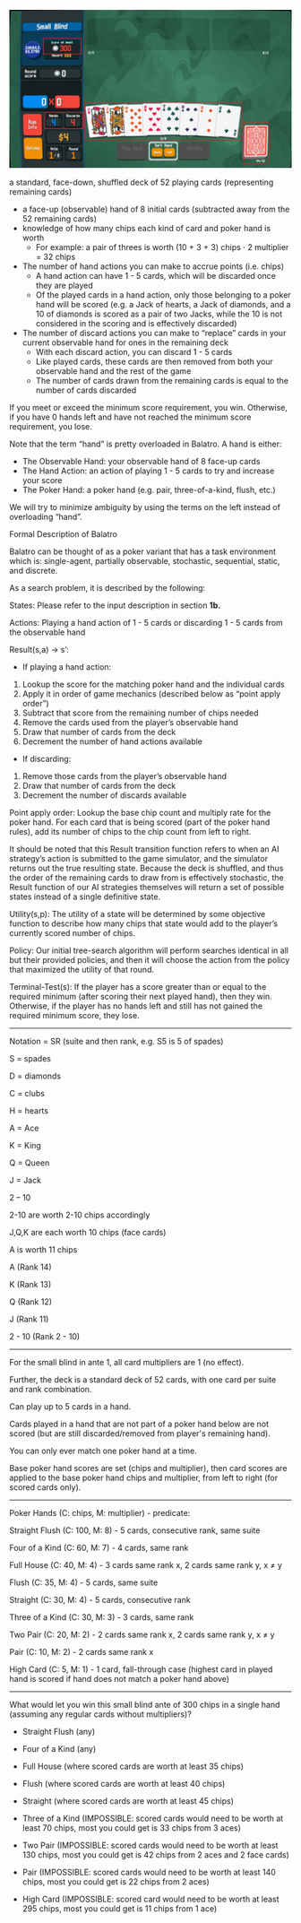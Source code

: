 ![Image depicting Small Blind round in the game Balatro](balatro.jpg)

 a standard, face-down, shuffled deck of 52 playing cards (representing remaining cards)
- a face-up (observable) hand of 8 initial cards (subtracted away from the 52 remaining cards)
- knowledge of how many chips each kind of card and poker hand is worth
  - For example: a pair of threes is worth (10 + 3 + 3) chips ⋅ 2 multiplier = 32 chips
- The number of hand actions you can make to accrue points (i.e. chips)
  - A hand action can have 1 - 5 cards, which will be discarded once they are played
  - Of the played cards in a hand action, only those belonging to a poker hand will be scored (e.g. a Jack of hearts, a Jack of diamonds, and a 10 of diamonds is scored as a pair of two Jacks, while the 10 is not considered in the scoring and is effectively discarded)
- The number of discard actions you can make to “replace” cards in your current observable hand for ones in the remaining deck
  - With each discard action, you can discard 1 - 5 cards
  - Like played cards, these cards are then removed from both your observable hand and the rest of the game
  - The number of cards drawn from the remaining cards is equal to the number of cards discarded

If you meet or exceed the minimum score requirement, you win. Otherwise, if you have 0 hands left and have not reached the minimum score requirement, you lose.

Note that the term “hand” is pretty overloaded in Balatro. A hand is either:

- The Observable Hand: your observable hand of 8 face-up cards
- The Hand Action: an action of playing 1 - 5 cards to try and increase your score
- The Poker Hand: a poker hand (e.g. pair, three-of-a-kind, flush, etc.)

We will try to minimize ambiguity by using the terms on the left instead of overloading “hand”.

Formal Description of Balatro

Balatro can be thought of as a poker variant that has a task environment which is: single-agent, partially observable, stochastic, sequential, static, and discrete.

As a search problem, it is described by the following:

States: Please refer to the input description in section **1b.**

Actions: Playing a hand action of 1 - 5 cards or discarding 1 - 5 cards from the observable hand

Result(s,a) → s’:

- If playing a hand action:

1. Lookup the score for the matching poker hand and the individual cards
2. Apply it in order of game mechanics (described below as “point apply order”)
3. Subtract that score from the remaining number of chips needed
4. Remove the cards used from the player’s observable hand
5. Draw that number of cards from the deck
6. Decrement the number of hand actions available

- If discarding:

1. Remove those cards from the player’s observable hand
2. Draw that number of cards from the deck
3. Decrement the number of discards available

Point apply order: Lookup the base chip count and multiply rate for the poker hand. For each card that is being scored (part of the poker hand rules), add its number of chips to the chip count from left to right.

It should be noted that this Result transition function refers to when an AI strategy’s action is submitted to the game simulator, and the simulator returns out the true resulting state. Because the deck is shuffled, and thus the order of the remaining cards to draw from is effectively stochastic, the Result function of our AI strategies themselves will return a set of possible states instead of a single definitive state.

Utility(s,p): The utility of a state will be determined by some objective function to describe how many chips that state would add to the player’s currently scored number of chips.

Policy: Our initial tree-search algorithm will perform searches identical in all but their provided policies, and then it will choose the action from the policy that maximized the utility of that round.

Terminal-Test(s): If the player has a score greater than or equal to the required minimum (after scoring their next played hand), then they win. Otherwise, if the player has no hands left and still has not gained the required minimum score, they lose.

---

Notation = SR (suite and then rank, e.g. S5 is 5 of spades)

S = spades

D = diamonds

C = clubs

H = hearts

A = Ace

K = King

Q = Queen

J = Jack

2 – 10

2-10 are worth 2-10 chips accordingly

J,Q,K are each worth 10 chips (face cards)

A is worth 11 chips

A     (Rank 14)

K       (Rank 13)

Q     (Rank 12)

J     (Rank 11)

2 - 10 (Rank 2 - 10)

---

For the small blind in ante 1, all card multipliers are 1 (no effect).

Further, the deck is a standard deck of 52 cards, with one card per suite and rank combination.

Can play up to 5 cards in a hand.

Cards played in a hand that are not part of a poker hand below are not scored (but are still discarded/removed from player's remaining hand).

You can only ever match one poker hand at a time.

Base poker hand scores are set (chips and multiplier), then card scores are applied to the base poker hand chips and multiplier, from left to right (for scored cards only).

---

Poker Hands     (C: chips, M: multiplier)  - predicate:

Straight Flush  (C: 100, M: 8) - 5 cards, consecutive rank, same suite

Four of a Kind  (C: 60, M: 7)  - 4 cards, same rank

Full House      (C: 40, M: 4)  - 3 cards same rank x, 2 cards same rank y, x ≠ y

Flush           (C: 35, M: 4)  - 5 cards, same suite

Straight        (C: 30, M: 4)  - 5 cards, consecutive rank

Three of a Kind (C: 30, M: 3)  - 3 cards, same rank

Two Pair        (C: 20, M: 2)  - 2 cards same rank x, 2 cards same rank y, x ≠ y

Pair            (C: 10, M: 2)  - 2 cards same rank x

High Card       (C: 5, M: 1)   - 1 card, fall-through case (highest card in played hand is scored if hand does not match a poker hand above)

---

What would let you win this small blind ante of 300 chips in a single hand (assuming any regular cards without multipliers)?

- Straight Flush  (any)

- Four of a Kind  (any)

- Full House      (where scored cards are worth at least 35 chips)

- Flush           (where scored cards are worth at least 40 chips)

- Straight        (where scored cards are worth at least 45 chips)

- Three of a Kind (IMPOSSIBLE: scored cards would need to be worth at least 70 chips, most you could get is 33 chips from 3 aces)

- Two Pair        (IMPOSSIBLE: scored cards would need to be worth at least 130 chips, most you could get is 42 chips from 2 aces and 2 face cards)

- Pair              (IMPOSSIBLE: scored cards would need to be worth at least 140 chips, most you could get is 22 chips from 2 aces)

- High Card       (IMPOSSIBLE: scored card would need to be worth at least 295 chips, most you could get is 11 chips from 1 ace)
